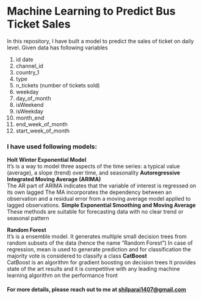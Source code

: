 # Machine Learning to Predict Bus Ticket Sales

In this repository, I have built a model to predict the sales of ticket on daily level. Given data has following variables

1. id	date	
2. channel_id	
3. country_1	
4. type	
5. n_tickets (number of tickets sold)	
6. weekday	
7. day_of_month	
8. isWeekend	
9. isWeekday	
10. month_end	
11. end_week_of_month	
12. start_week_of_month

### I have used following models: 

**Holt Winter Exponential Model**  
It’s is a way to model three aspects of the time series: a typical value (average), a slope (trend) over time, and seasonality
**Autoregressive Integrated Moving Average (ARIMA)**     
The AR part of ARIMA indicates that the variable of interest is regressed on its own lagged
The MA incorporates the dependency between an observation and a residual error from a moving average model applied to lagged observations.
**Simple Exponential Smoothing and Moving Average**  
These methods are suitable for forecasting data with no clear trend or seasonal pattern

**Random Forest**  
It’s is a ensemble model. It generates multiple small decision trees from random subsets of the data (hence the name “Random Forest”)
In case of regression, mean is used to generate prediction and for classification the majority vote is considered to classify a class
**CatBoost**  
CatBoost is an algorithm for gradient boosting on decision trees
It provides state of the art results and it is competitive with any leading machine learning algorithm on the performance front

#### For more details, please reach out to me at shilparai1407@gmail.com
